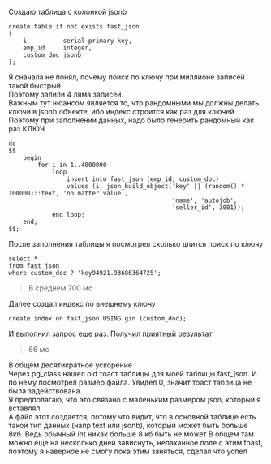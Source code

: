 Создаю таблица с колонкой jsonb 
```postgresql
create table if not exists fast_json
(
    i          serial primary key,
    emp_id     integer,
    custom_doc jsonb
);
```

Я сначала не понял, почему поиск по ключу при миллионе записей такой быстрый  
Поэтому залили 4 ляма записей.  
Важным тут нюансом является то, что рандомными мы должны делать ключи в jsonb объекте, ибо индекс строится как раз для ключей  
Поэтому при заполнении данных, надо было генерить рандомный как раз КЛЮЧ

```postgresql
do
$$
    begin
        for i in 1..4000000
            loop
                insert into fast_json (emp_id, custom_doc)
                values (i, json_build_object('key' || (random() * 100000)::text, 'no matter value',
                                             'name', 'autojob',
                                             'seller_id', 3001));
            end loop;
    end;
$$;
```

После заполнения таблицы я посмотрел сколько длится поиск по ключу
```postgresql
select *
from fast_json
where custom_doc ? 'key94921.93686364725';
```
> В среднем 700 мс

Далее создал индекс по внешнему ключу

```postgresql
create index on fast_json USING gin (custom_doc);
```

И выполнил запрос еще раз. Получил приятный результат
> 66 мс

В общем десятикратное ускорение  
Через pg_class нашел oid тоаст таблицы для моей таблицы fast_json. И по нему 
посмотрел размер файла. Увидел 0, значит тоаст таблица не была задействована.  
Я предполагаю, что это связано с маленьким размером json, который я вставлял  
А файл этот создается, потому что видит, что в основной таблице есть такой тип данных (напр text или jsonb),
который может быть больше 8кб. Ведь обычный int никак больше 8 кб быть не может
В общем там можно еще на несколько дней зависнуть, непаханное поле с этим toast,
поэтому я наверное не смогу пока этим заняться, сделал что успел 
